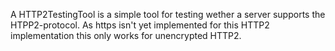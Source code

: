 A HTTP2TestingTool is a simple tool for testing wether a server supports the HTPP2-protocol. As https isn't yet implemented for this HTTP2 implementation this only works for unencrypted HTTP2.